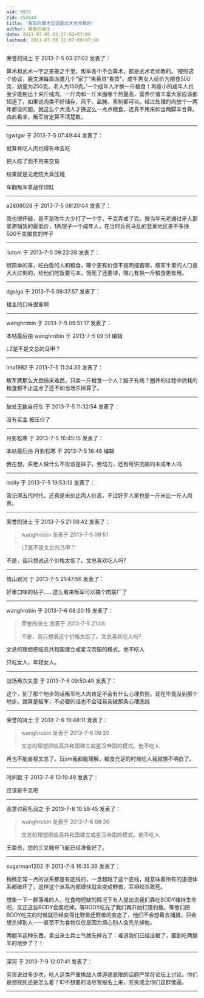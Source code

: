 ```yaml
---
aid: 9025
zid: 154444
title: '叛军的算术应该是武术老师教的'
author: 荣誉的骑士
date: 2013-07-05 03:27:02+07:00
lastmod: 2013-07-09 12:07:00+07:00
---
```


荣誉的骑士 于 2013-7-5 03:27:02 发表了：

算术和武术一字之差差之千里。叛军各个不会算术，都是武术老师教的。‘按照这个协议，鹿文渊每周派遣几个“家丁”来黄县“看货”。成年男女人给价为粮食500克，幼童为250克，老人为150克。’一个成年人才换一斤粮食！再瘦小的成年人也至少能剔出十来斤纯肉。一斤肉和一斤米面哪个热量高，营养价值丰富大家应该都知道了。如果说肉类不好储存，风干、盐腌、熏制都可以。经过处理的肉放个一两年都没问题。就这么个大活人才换这么一点点粮食，还真不用来如当两脚羊合算。由此看来，叛军肯定算不清楚数。

---------

tgwtgw 于 2013-7-5 07:49:44 发表了：

就算肯吃人肉也得有命去吃

把人吃了而不用来交易

结果就是元老院大兵压境

车翻叛军拿战俘顶缸

---------

a2808028 于 2013-7-5 08:20:04 发表了：

我也很怀疑，是不是吹牛大少打了一个字，千克弄成了克。按当年元老通过牙人那拿滞销货的最低价，1两银子一个成年人，在当时兵荒马乱的登莱地区差不多换500千克粮食的样子

---------

liutom 于 2013-7-5 09:22:28 发表了：

很简单的事，吃白饭的人和粮食，哪个更有价值不是明摆着嘛，叛军手里的人口是大大过剩的，给他们吃饭要亏本，饿死了还要埋，哪儿有换一斤粮食更有用。

---------

dgslga 于 2013-7-5 09:37:57 发表了：

楼主的口味很重啊

---------

wanghrobin 于 2013-7-5 09:51:17 发表了：

本帖最后由 wanghrobin 于 2013-7-5 09:51 编辑 

LZ是不是文总的马甲？

---------

lmx1982 于 2013-7-5 11:24:33 发表了：

叛军费那么大劲搞来难民，只卖一斤粮食一个人？脑子有病？圈养的过程中消耗的粮食都不止这点了还不如当场杀掉算了。

---------

破处无数自行车 于 2013-7-5 11:32:54 发表了：

没有买主 被压价了

---------

月影松寒 于 2013-7-5 16:45:15 发表了：

本帖最后由 月影松寒 于 2013-7-5 16:46 编辑 

我在想，买老人做什么不应该是妹子，劳动力，还有可供洗脑的未成年人吗

---------

isdily 于 2013-7-5 19:53:13 发表了：

我记得五代时代，还真是米价比肉人价高，不过好歹人家也是一斤米比一斤人肉贵。

---------

荣誉的骑士 于 2013-7-5 21:08:42 发表了：

> wanghrobin 发表于 2013-7-5 09:51
> 
> LZ是不是文总的马甲？



不是，我只想说这个价格太低了。文总喜欢吃人吗?

---------

倚山观河 于 2013-7-5 21:47:56 发表了：

好重口味的帖子……这么看来叛军可以搞个肉联厂了

---------

wanghrobin 于 2013-7-6 08:20:15 发表了：

> 荣誉的骑士 发表于 2013-7-5 21:08
> 
> 不是，我只想说这个价格太低了。文总喜欢吃人吗?



文总的理想把临高共和国建立成星汉帝国的模式。他不吃人

只吃女人，年轻女人。

---------

战场再次失意 于 2013-7-6 09:50:49 发表了：

这个，到了那个地步的话叛军吃人肉肯定不会有什么心理负担。现在毕竟没到那个地步。就算是叛军，不必要的话也不会轻易突破那条心理底线

---------

荣誉的骑士 于 2013-7-6 19:48:11 发表了：

> wanghrobin 发表于 2013-7-6 08:20
> 
> 文总的理想把临高共和国建立成星汉帝国的模式。他不吃人



再也不能直视文总了。玩sm我都能理解，粮食充足的时候吃人我就想不明白了。

---------

时间戳 于 2013-7-8 10:19:49 发表了：

应该是千克吧

---------

恶意讨薪毛润之 于 2013-7-8 10:59:45 发表了：

> wanghrobin 发表于 2013-7-6 08:20
> 
> 文总的理想把临高共和国建立成星汉帝国的模式。他不吃人



王委员，您的三叉戟号飞艇已经准备好了。

---------

sugarman1202 于 2013-7-8 16:35:36 发表了：

稍微正常一点的派系都是有底线的，一旦超越了这个底线，就意味着所有的道德体系都破坏了，这样这个派系内部很快就会变成野兽，互相绞杀致死。

想象一下一群落难的人，在食物短缺的情况下有人提出说我们靠吃BODY维持生命吧，反正这些BODY会腐烂掉。等BODY吃光了我们再开始打猎钓鱼。等他们把BODY吃完的时候就已经变得比野兽还野兽的变态了，他们不会想着去捕猎，只会想杀掉别人——甚至不为食物仅仅是因为担心别人会先杀掉他。

两腿羊这种东西，拿出来士兵士气就先掉光了：难道我们已经没粮了，要到吃两腿羊的地步了？！

---------

深河 于 2013-7-9 12:07:41 发表了：

劳资说过多少次，吃人这类严重挑战人类道德底限的话题严禁在论坛上讨论。你们是想找死还是怎么着？ID不想要的话尽管报名上来，劳资成全你们这群傻逼。

---------

